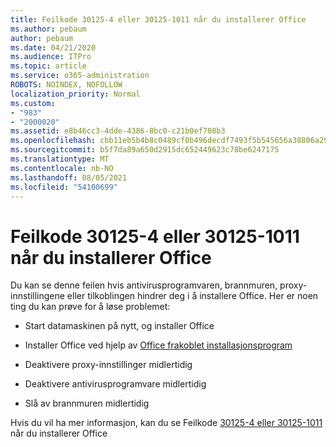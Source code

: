 ```yaml
---
title: Feilkode 30125-4 eller 30125-1011 når du installerer Office
ms.author: pebaum
author: pebaum
ms.date: 04/21/2020
ms.audience: ITPro
ms.topic: article
ms.service: o365-administration
ROBOTS: NOINDEX, NOFOLLOW
localization_priority: Normal
ms.custom:
- "983"
- "2000020"
ms.assetid: e8b46cc3-4dde-4386-8bc0-c21b0ef708b3
ms.openlocfilehash: cbb11eb5b4b8c0489cf0b496decdf7493f5b545656a38806a29a0a252903e000
ms.sourcegitcommit: b5f7da89a650d2915dc652449623c78be6247175
ms.translationtype: MT
ms.contentlocale: nb-NO
ms.lasthandoff: 08/05/2021
ms.locfileid: "54100699"
---
```

# <a name="error-code-30125-4-or-30125-1011-when-installing-office"></a>Feilkode 30125-4 eller 30125-1011 når du installerer Office

Du kan se denne feilen hvis antivirusprogramvaren, brannmuren, proxy-innstillingene eller tilkoblingen hindrer deg i å installere Office. Her er noen ting du kan prøve for å løse problemet:
  
- Start datamaskinen på nytt, og installer Office

- Installer Office ved hjelp av [Office frakoblet installasjonsprogram](https://support.office.com/article/f0a85fe7-118f-41cb-a791-d59cef96ad1c?wt.mc_id=Alchemy_ClientDIA)

- Deaktivere proxy-innstillinger midlertidig

- Deaktivere antivirusprogramvare midlertidig

- Slå av brannmuren midlertidig

Hvis du vil ha mer informasjon, kan du se Feilkode [30125-4 eller 30125-1011](https://support.office.com/article/7bfabec6-76be-4cde-880e-819a9c569612?wt.mc_id=Alchemy_ClientDIA) når du installerer Office
  